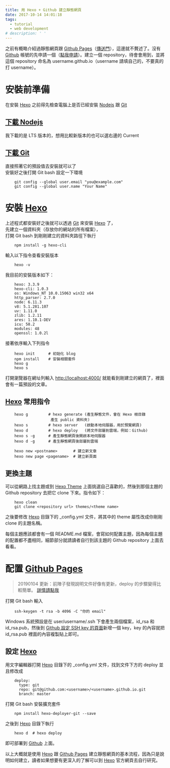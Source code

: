 ```yaml
---
title: 用 Hexo + Github 建立靜態網頁
date: 2017-10-14 14:01:18
tags: 
  - tutorial
  - web development
# description: ' '
---
```


之前有概略介紹過靜態網頁跟 [Github Pages](https://pages.github.com/)（[傳送門](https://eugene87222.github.io/2017/10/07/build-own-website/)），這邊就不贅述了<!-- more -->。沒有 [Github](https://github.com/join) 帳號的先申請一個（[點我申請](https://github.com/)）。建立一個 repository，待會會用到，並將這個 repository 命名為 username.github.io（username 請填自己的，不要真的打 username）。

# 安裝前準備

在安裝 [Hexo](https://hexo.io/) 之前得先檢查電腦上是否已經安裝 [Nodejs](https://nodejs.org/en/) 跟 [Git](https://git-scm.com/)

## [下載 Nodejs](https://nodejs.org/en/)

我下載的是 LTS 版本的，想用比較新版本的也可以選右邊的 Current

## [下載 Git](https://git-scm.com/downloads)

直接照著它的預設值去安裝就可以了  
安裝好之後打開 Git bash 設定一下環境
```
	git config --global user.email "you@example.com"
	git config --global user.name "Your Name"
```

# 安裝 [Hexo](https://hexo.io/)

上述程式都安裝好之後就可以透過 [Git](https://git-scm.com/) 來安裝 [Hexo](https://hexo.io/) 了，  
先建立一個資料夾（存放你的網站的所有檔案），  
打開 Git bash 到剛剛建立的資料夾路徑下執行
```
    npm install -g hexo-cli
```
輸入以下指令查看安裝版本
```
	hexo -v
```
我目前的安裝版本如下：
```
	hexo: 3.3.9
	hexo-cli: 1.0.3
	os: Windows_NT 10.0.15063 win32 x64
	http_parser: 2.7.0
	node: 6.11.3
	v8: 5.1.281.107
	uv: 1.11.0
	zlib: 1.2.11
	ares: 1.10.1-DEV
	icu: 58.2
	modules: 48
	openssl: 1.0.2l
```
接著依序輸入下列指令
```
	hexo init      # 初始化 blog
	npm install    # 安裝相關套件
	hexo g
	hexo s
```
打開瀏覽器在網址列輸入 [http://localhost:4000/](http://localhost:4000/) 就能看到剛建立的網頁了，裡面會有一篇預設的文章。

## [Hexo](https://hexo.io/) 常用指令

```
	hexo g         # hexo generate (產生靜態文件，會在 Hexo 根目錄
				    產生 public 資料夾)
	hexo s         # hexo server   (啟動本地伺服器，用於預覽網頁)
	hexo d         # hexo deploy   (將文件部屬到雲端，例如：Github)
	hexo s -g      # 產生靜態網頁後開啟本地伺服器
	hexo d -g      # 產生靜態網頁後部屬到雲端
```

```
	hexo new <postname>       # 建立新文章
	hexo new page <pagename>  # 建立新頁面
```

## 更換主題

可以從網路上找主題或到 [Hexo Theme](https://hexo.io/themes/) 上面挑選自己喜歡的，然後到那個主題的 Github repository 去把它 clone 下來。指令如下：
```
	hexo clean
	git clone <repository url> themes/<theme name>
```
之後要修改 [Hexo](https://hexo.io/) 目錄下的 \_config.yml 文件，將其中的 theme 屬性改成你剛剛 clone 的主題名稱。

每個主題應該都會有一個 README.md 檔案，會寫如何配置主題，因為每個主題的配置都不盡相同，細節部分就請讀者自行到該主題的 Github repository 上面去看看。

# 配置 [Github Pages](https://pages.github.com/)

> 20190104 更新：前陣子發現說明文件好像有更新，deploy 的步驟變得比較簡單。
> [詳情請點我](https://hexo.io/docs/deployment)

打開 Git bash 輸入
```
	ssh-keygen -t rsa -b 4096 -C "你的 email"
```
Windows 系統預設是在 user/username/.ssh 下會產生兩個檔案，id_rsa 和 id_rsa.pub，然後到 [Github 設定 SSH key 的頁面](https://github.com/settings/keys)新增一個 key，key 的內容就把 id_rsa.pub 裡面的內容複製貼上即可。

## 設定 [Hexo](https://hexo.io/)

用文字編輯器打開 [Hexo](https://hexo.io/) 目錄下的 \_config.yml 文件，找到文件下方的 deploy 並且修改成
```
	deploy:
	  type: git
	  repo: git@github.com:<username>/<username>.github.io.git
	  branch: master
```
打開 Git bash 安裝擴充套件
```
	npm install hexo-deployer-git --save
```
之後到 [Hexo](https://hexo.io/) 目錄下執行
```
	hexo d  # hexo deploy
```
即可部署到 [Github](https://github.com/) 上面。

以上大概就是使用 [Hexo](https://hexo.io/) 跟 [Github Pages](https://pages.github.com/) 建立靜態網頁的基本流程，因為只是說明如何建立，讀者如果想要有更深入的了解可以到 [Hexo](https://hexo.io/) 官方網頁去自行研究。